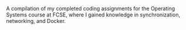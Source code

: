 A compilation of my completed coding assignments for the Operating Systems course at FCSE, where I gained knowledge in synchronization, networking, and Docker.
